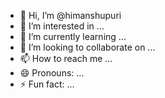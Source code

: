 - 👋 Hi, I’m @himanshupuri
- 👀 I’m interested in ...
- 🌱 I’m currently learning ...
- 💞️ I’m looking to collaborate on ...
- 📫 How to reach me ...
- 😄 Pronouns: ...
- ⚡ Fun fact: ...

<!---
himanshupuri/himanshupuri is a ✨ special ✨ repository because its `README.md` (this file) appears on your GitHub profile.
You can click the Preview link to take a look at your changes.
--->
